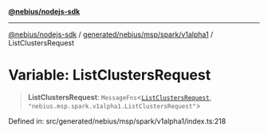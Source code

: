 [**@nebius/nodejs-sdk**](../../../../../../README.md)

***

[@nebius/nodejs-sdk](../../../../../../README.md) / [generated/nebius/msp/spark/v1alpha1](../README.md) / ListClustersRequest

# Variable: ListClustersRequest

> **ListClustersRequest**: `MessageFns`\<[`ListClustersRequest`](../interfaces/ListClustersRequest.md), `"nebius.msp.spark.v1alpha1.ListClustersRequest"`\>

Defined in: src/generated/nebius/msp/spark/v1alpha1/index.ts:218
